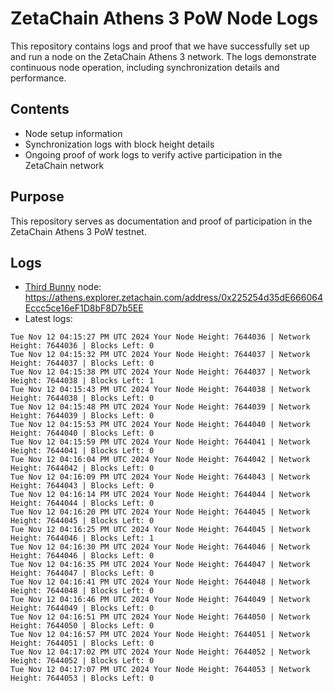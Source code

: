 # ZetaChain Athens 3 PoW Node Logs
This repository contains logs and proof that we have successfully set up and run a node on the ZetaChain Athens 3 network. The logs demonstrate continuous node operation, including synchronization details and performance.

## Contents
- Node setup information
- Synchronization logs with block height details
- Ongoing proof of work logs to verify active participation in the ZetaChain network

## Purpose
This repository serves as documentation and proof of participation in the ZetaChain Athens 3 PoW testnet.

## Logs

- [Third Bunny](https://thirdbunny.xyz/) node: https://athens.explorer.zetachain.com/address/0x225254d35dE666064Eccc5ce16eF1D8bF8D7b5EE
- Latest logs:
```
Tue Nov 12 04:15:27 PM UTC 2024 Your Node Height: 7644036 | Network Height: 7644036 | Blocks Left: 0
Tue Nov 12 04:15:32 PM UTC 2024 Your Node Height: 7644037 | Network Height: 7644037 | Blocks Left: 0
Tue Nov 12 04:15:38 PM UTC 2024 Your Node Height: 7644037 | Network Height: 7644038 | Blocks Left: 1
Tue Nov 12 04:15:43 PM UTC 2024 Your Node Height: 7644038 | Network Height: 7644038 | Blocks Left: 0
Tue Nov 12 04:15:48 PM UTC 2024 Your Node Height: 7644039 | Network Height: 7644039 | Blocks Left: 0
Tue Nov 12 04:15:53 PM UTC 2024 Your Node Height: 7644040 | Network Height: 7644040 | Blocks Left: 0
Tue Nov 12 04:15:59 PM UTC 2024 Your Node Height: 7644041 | Network Height: 7644041 | Blocks Left: 0
Tue Nov 12 04:16:04 PM UTC 2024 Your Node Height: 7644042 | Network Height: 7644042 | Blocks Left: 0
Tue Nov 12 04:16:09 PM UTC 2024 Your Node Height: 7644043 | Network Height: 7644043 | Blocks Left: 0
Tue Nov 12 04:16:14 PM UTC 2024 Your Node Height: 7644044 | Network Height: 7644044 | Blocks Left: 0
Tue Nov 12 04:16:20 PM UTC 2024 Your Node Height: 7644045 | Network Height: 7644045 | Blocks Left: 0
Tue Nov 12 04:16:25 PM UTC 2024 Your Node Height: 7644045 | Network Height: 7644046 | Blocks Left: 1
Tue Nov 12 04:16:30 PM UTC 2024 Your Node Height: 7644046 | Network Height: 7644046 | Blocks Left: 0
Tue Nov 12 04:16:35 PM UTC 2024 Your Node Height: 7644047 | Network Height: 7644047 | Blocks Left: 0
Tue Nov 12 04:16:41 PM UTC 2024 Your Node Height: 7644048 | Network Height: 7644048 | Blocks Left: 0
Tue Nov 12 04:16:46 PM UTC 2024 Your Node Height: 7644049 | Network Height: 7644049 | Blocks Left: 0
Tue Nov 12 04:16:51 PM UTC 2024 Your Node Height: 7644050 | Network Height: 7644050 | Blocks Left: 0
Tue Nov 12 04:16:57 PM UTC 2024 Your Node Height: 7644051 | Network Height: 7644051 | Blocks Left: 0
Tue Nov 12 04:17:02 PM UTC 2024 Your Node Height: 7644052 | Network Height: 7644052 | Blocks Left: 0
Tue Nov 12 04:17:07 PM UTC 2024 Your Node Height: 7644053 | Network Height: 7644053 | Blocks Left: 0
```
